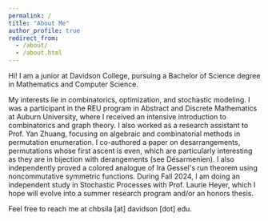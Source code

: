 ```yaml
---
permalink: /
title: "About Me"
author_profile: true
redirect_from: 
  - /about/
  - /about.html
---
```


Hi! I am a junior at Davidson College, pursuing a Bachelor of Science degree in Mathematics and Computer Science. 

My interests lie in combinatorics, optimization, and stochastic modeling. I was a participant in the REU program in Abstract and Discrete Mathematics at Auburn University, where I received an intensive introduction to combinatorics and graph theory. I also worked as a research assistant to Prof. Yan Zhuang, focusing on algebraic and combinatorial methods in permutation enumeration. I co-authored a paper on desarrangements, permutations whose first ascent is even, which are particularly interesting as they are in bijection with derangements (see Désarmenien). I also independently proved a colored analogue of Ira Gessel's run theorem using noncommutative symmetric functions. During Fall 2024, I am doing an independent study in Stochastic Processes with Prof. Laurie Heyer, which I hope will evolve into a summer research program and/or an honors thesis.

Feel free to reach me at chbsila [at] davidson [dot] edu.